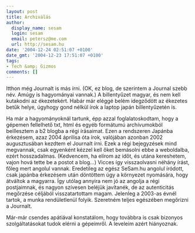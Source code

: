 ```yaml
---
layout: post
title: Archiválás
author:
  display_name: sesam
  login: sesam
  email: petersz@me.com
  url: http://sesam.hu
date: '2004-12-24 02:51:07 +0100'
date_gmt: '2004-12-23 17:51:07 +0100'
tags:
- Tech &amp; Gizmos
comments: []
---
```


Itthon még Journalt is más írni. (OK, ez blog, de szerintem a Journal szebb név. Amúgy is hagyományai vannak.) A billentyűzet magyar, és nem kell kutakodni az ékezetekért. Habár már eléggé belém idegződött az ékezetes betűk helye, úgyhogy gond nélkül írok a laptop japán billentyűzetén is.

Ha már a hagyományoknál tartunk, épp azzal foglalatoskodtam, hogy a gépemen fellelhető txt, html és egyéb formátumú archívumokból beillesztem a b2 blogba a régi írásaimat. Ezen a rendszeren Japánba érkezésem, azaz 2004 áprilisa óta írok, valójában azonban 2002 augusztusában kezdtem el Journalt írni. Ezek a régi bejegyzések mind megvannak, csak egyenként kézzel kell őket bemásolni ebbe a weboldalba, ezért hosszadalmas. (Kedvencem, ha elírom az időt, és utána kereshetem, vajon hová tette be a postot a blog...) Vicces így visszaolvasni néhány írást, főleg mert angolul vannak. Eredetileg az egész SeSam.hu angolul íródott, csak japánba érkezésem után döntöttem úgy a környezet nyomására, hogy átváltok a magyarra. Így utólag annyira nem jó az angolja a régi postjaimnak, és nagyon szívesen beléjük javítanék, de az autenticitás megőrzése céljából visszatartottam magam. Jelenleg a 2003-as évnél tartok, a munka rendületlenül folyik. Szeretném teljes egészében megőrizni a Journalt.

Már-már csendes apátiával konstatálom, hogy továbbra is csak bizonyos szolgáltatásokat tudok elérni a gépeimről. A leveleim azért hiányoznak.
